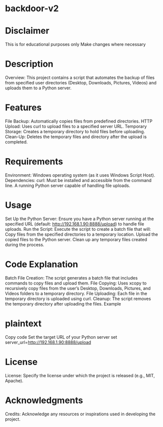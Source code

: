 # backdoor-v2
# Disclaimer
This is for educational purposes only
Make changes where necessary

# Description
Overview: This project contains a script that automates the backup of files from specified user directories (Desktop, Downloads, Pictures, Videos) and uploads them to a Python server.
# Features
File Backup: Automatically copies files from predefined directories.
HTTP Upload: Uses curl to upload files to a specified server URL.
Temporary Storage: Creates a temporary directory to hold files before uploading.
Clean-Up: Deletes the temporary files and directory after the upload is completed.
# Requirements
Environment: Windows operating system (as it uses Windows Script Host).
Dependencies:
curl: Must be installed and accessible from the command line.
A running Python server capable of handling file uploads.
# Usage
Set Up the Python Server: Ensure you have a Python server running at the specified URL (default: http://192.168.1.90:8888/upload) to handle file uploads.
Run the Script: Execute the script to create a batch file that will:
Copy files from the specified directories to a temporary location.
Upload the copied files to the Python server.
Clean up any temporary files created during the process.
# Code Explanation
Batch File Creation:
The script generates a batch file that includes commands to copy files and upload them.
File Copying:
Uses xcopy to recursively copy files from the user’s Desktop, Downloads, Pictures, and Videos folders to a temporary directory.
File Uploading:
Each file in the temporary directory is uploaded using curl.
Cleanup:
The script removes the temporary directory after uploading the files.
Example
# plaintext
Copy code
Set the target URL of your Python server
set server_url=http://192.168.1.90:8888/upload
# License
License: Specify the license under which the project is released (e.g., MIT, Apache).

# Acknowledgments
Credits: Acknowledge any resources or inspirations used in developing the project.

